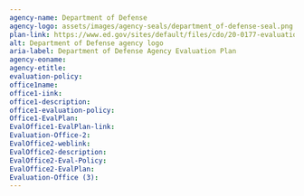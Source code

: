 ```yaml
---
agency-name: Department of Defense
agency-logo: assets/images/agency-seals/department_of-defense-seal.png
plan-link: https://www.ed.gov/sites/default/files/cdo/20-0177-evaluation-policy.pdf
alt: Department of Defense agency logo
aria-label: Department of Defense Agency Evaluation Plan
agency-eoname: 
agency-etitle:
evaluation-policy: 
office1name:
office1-iink:
office1-description:
office1-evaluation-policy:
Office1-EvalPlan:
EvalOffice1-EvalPlan-link:
Evaluation-Office-2:
EvalOffice2-weblink:
EvalOffice2-description:
EvalOffice2-Eval-Policy:
EvalOffice2-EvalPlan:
Evaluation-Office (3):
---
```








